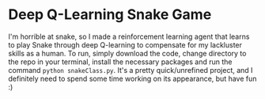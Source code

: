 # Deep Q-Learning Snake Game
I'm horrible at snake, so I made a reinforcement learning agent that learns to play Snake through deep Q-learning to compensate for my lackluster skills as a human. To run, simply download the code, change directory to the repo in your terminal, install the necessary packages and run the command `python snakeClass.py`. It's a pretty quick/unrefined project, and I definitely need to spend some time working on its appearance, but have fun :)
